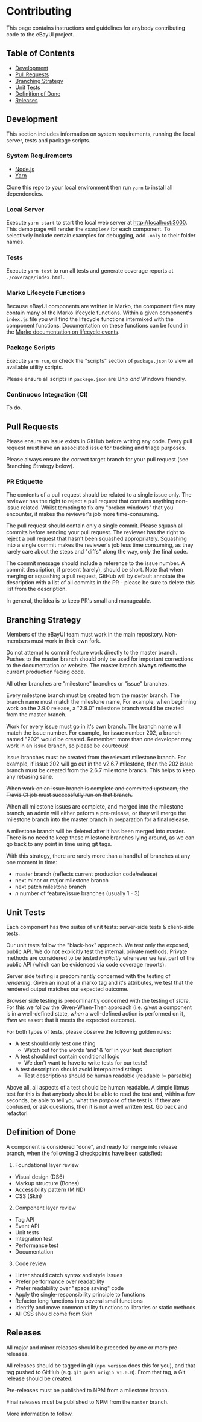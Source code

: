 # Contributing

This page contains instructions and guidelines for anybody contributing code to the eBayUI project.

## Table of Contents

* [Development](#development)
* [Pull Requests](#pull-requests)
* [Branching Strategy](#branching-strategy)
* [Unit Tests](#unit-tests)
* [Definition of Done](#definition-of-done)
* [Releases](#releases)

## Development

This section includes information on system requirements, running the local server, tests and package scripts.

### System Requirements

* [Node.js](https://nodejs.org/en/)
* [Yarn](https://yarnpkg.com/en/)

Clone this repo to your local environment then run `yarn` to install all dependencies.

### Local Server

Execute `yarn start` to start the local web server at [http://localhost:3000](http://localhost:3000).
This demo page will render the `examples/` for each component. To selectively include certain examples for debugging, add `.only` to their folder names.

### Tests

Execute `yarn test` to run all tests and generate coverage reports at `./coverage/index.html`.

### Marko Lifecycle Functions

Because eBayUI components are written in Marko, the component files may contain many of the Marko lifecycle functions. Within a given component's `index.js` file you will find the lifecycle functions intermixed with the component functions. Documentation on these functions can be found in the [Marko documentation on lifecycle events](http://v3.markojs.com/docs/marko-widgets/component-lifecycle/).

### Package Scripts

Execute `yarn run`, or check the "scripts" section of `package.json` to view all available utility scripts.

Please ensure all scripts in `package.json` are Unix *and* Windows friendly.

### Continuous Integration (CI)

To do.

## Pull Requests

Please ensure an issue exists in GitHub before writing any code. Every pull request must have an associated issue for tracking and triage purposes.

Please always ensure the correct target branch for your pull request (see Branching Strategy below).

### PR Etiquette

The contents of a pull request should be related to a single issue only. The reviewer has the right to reject a pull request that contains anything non-issue related. Whilst tempting to fix any "broken windows" that you encounter, it makes the reviewer's job more time-consuming.

The pull request should contain only a single commit. Please squash all commits before sending your pull request. The reviewer has the right to reject a pull request that hasn't been squashed appropriately. Squashing into a single commit makes the reviewer's job less time consuming, as they rarely care about the steps and "diffs" along the way, only the final code.

The commit message should include a reference to the issue number. A commit description, if present (rarely), should be short. Note that when merging or squashing a pull request, GitHub will by default annotate the description with a list of all commits in the PR - please be sure to delete this list from the description.

In general, the idea is to keep PR's small and manageable.

## Branching Strategy

Members of the eBayUI team must work in the main repository. Non-members must work in their own fork.

Do not attempt to commit feature work directly to the master branch. Pushes to the master branch  should only be used for important corrections to the documentation or website. The master branch **always** reflects the current production facing code.

All other branches are "milestone" branches or "issue" branches.

Every milestone branch must be created from the master branch. The branch name must match the milestone name, For example, when beginning work on the 2.9.0 release, a "2.9.0" milestone branch would be created from the master branch.

Work for every issue must go in it's own branch. The branch name will match the issue number. For example, for issue number 202, a branch named "202" would be created. Remember: more than one developer may work in an issue branch, so please be courteous!

Issue branches must be created from the relevant milestone branch. For example, if issue 202 will go out in the v2.6.7 milestone, then the 202 issue branch must be created from the 2.6.7 milestone branch. This helps to keep any rebasing sane.

<strike>When work on an issue branch is complete and committed upstream, the Travis CI job must successfully run on that branch.</strike>

When all milestone issues are complete, and merged into the milestone branch, an admin will either peform a pre-release, or they will merge the milestone branch into the master branch in preparation for a final release.

A milestone branch will be deleted after it has been merged into master. There is no need to keep these milestone branches lying around, as we can go back to any point in time using git tags.

With this strategy, there are rarely more than a handful of branches at any one moment in time:

* master branch (reflects current production code/release)
* next minor or major milestone branch
* next patch milestone branch
* *n* number of feature/issue branches (usually 1 - 3)

## Unit Tests

Each component has two suites of unit tests: server-side tests & client-side tests.

Our unit tests follow the "black-box" approach. We test only the exposed, public API. We do not explicitly test the internal, private methods. Private methods are considered to be tested *implicitly* whenever we test part of the public API (which can be evidenced via code coverage reports).

Server side testing is predominantly concerned with the testing of *rendering*. Given an input of a marko tag and it's attributes, we test that the rendered output matches our expected outcome.

Browser side testing is predominantly concerned with the testing of *state*. For this we follow the Given-When-Then approach (i.e. *given* a component is in a well-defined state, *when* a well-defined action is performed on it, *then* we assert that it meets the expected outcome).

For both types of tests, please observe the following golden rules:

* A test should only test one thing
    * Watch out for the words 'and' & 'or' in your test description!
* A test should not contain conditional logic
    * We don't want to have to write tests for our tests!
* A test description should avoid interpolated strings
    * Test descriptions should be human readable (readable != parsable)

Above all, all aspects of a test should be human readable. A simple litmus test for this is that anybody should be able to read the test and, within a few seconds, be able to tell you what the *purpose* of the test is. If they are confused, or ask questions, then it is not a well written test. Go back and refactor!

## Definition of Done

A component is considered "done", and ready for merge into release branch, when the following 3 checkpoints have been satisfied:

1) Foundational layer review

* Visual design (DS6)
* Markup structure (Bones)
* Accessibility pattern (MIND)
* CSS (Skin)

2) Component layer review

* Tag API
* Event API
* Unit tests
* Integration test
* Performance test
* Documentation

3) Code review

* Linter should catch syntax and style issues
* Prefer performance over readability
* Prefer readability over "space saving" code
* Apply the single-responsibility principle to functions
* Refactor long functions into several small functions
* Identify and move common utility functions to libraries or static methods
* All CSS should come from Skin

## Releases

All major and minor releases should be preceded by one or more pre-releases.

All releases should be tagged in git (`npm version` does this for you), and that tag pushed to GitHub (e.g. `git push origin v1.0.0`). From that tag, a Git release should be created.

Pre-releases must be published to NPM from a milestone branch.

Final releases must be published to NPM from the `master` branch.

More information to follow.
